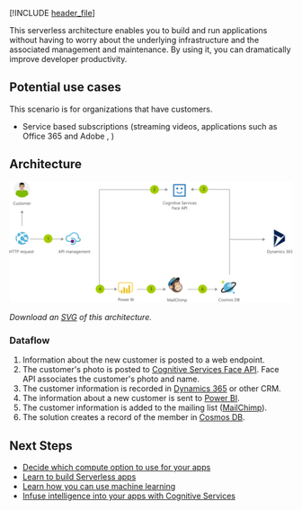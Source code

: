 [!INCLUDE [header_file](../../../includes/sol-idea-header.md)]

This serverless architecture enables you to build and run applications without having to worry about the underlying infrastructure and the associated management and maintenance. By using it, you can dramatically improve developer productivity.

## Potential use cases

This scenario is for organizations that have customers.

- Service based subscriptions (streaming videos, applications such as Office 365 and Adobe , )

## Architecture

![Architecture diagram shows customer information sent to endpoint, their photo to Face A P I, added to mailing list, and record created.](../media/onboarding-customers-with-a-cloud-native-serverless-architecture.png)

*Download an [SVG](../media/onboarding-customers-with-a-cloud-native-serverless-architecture.svg) of this architecture.*
<div class="architecture-tooltip-content" id="architecture-tooltip-2">

### Dataflow

1. Information about the new customer is posted to a web endpoint.
1. The customer's photo is posted to [Cognitive Services Face API](/azure/cognitive-services/face). Face API associates the customer's photo and name.
1. The customer information is recorded in [Dynamics 365](/dynamics365) or other CRM.
1. The information about a new customer is sent to [Power BI](/power-bi).
1. The customer information is added to the mailing list ([MailChimp](https://mailchimp.com)).
1. The solution creates a record of the member in [Cosmos DB](/azure/cosmos-db).

## Next Steps

- [Decide which compute option to use for your apps](../../guide/technology-choices/compute-decision-tree.yml)
- [Learn to build Serverless apps](/azure/azure-functions)
- [Learn how you can use machine learning](/azure/machine-learning/how-to-enable-virtual-network)
- [Infuse intelligence into your apps with Cognitive Services](/azure/cognitive-services)
